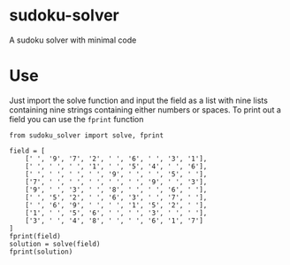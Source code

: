 # sudoku-solver
A sudoku solver with minimal code

# Use
Just import the solve function and input the field as a list with nine lists containing nine strings containing either numbers or spaces. To print out a field you can use the `fprint` function

```
from sudoku_solver import solve, fprint

field = [
    [' ', '9', '7', '2', ' ', '6', ' ', '3', '1'],
    [' ', ' ', ' ', '1', ' ', '5', '4', ' ', '6'],
    [' ', ' ', ' ', ' ', '9', ' ', ' ', '5', ' '],
    ['7', ' ', ' ', ' ', ' ', ' ', '9', ' ', '3'],
    ['9', ' ', '3', ' ', '8', ' ', ' ', '6', ' '],
    [' ', '5', '2', ' ', '6', '3', ' ', '7', ' '],
    [' ', '6', '9', ' ', ' ', '1', '5', '2', ' '],
    ['1', ' ', '5', '6', ' ', ' ', '3', ' ', ' '],
    ['3', ' ', '4', '8', ' ', ' ', '6', '1', '7']
]
fprint(field)
solution = solve(field)
fprint(solution)
```
